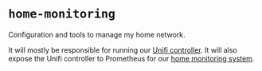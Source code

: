 # `home-monitoring`

Configuration and tools to manage my home network.

It will mostly be responsible for running our [Unifi
controller](https://help.ui.com/hc/en-us/articles/360012192813-Introduction-to-UniFi).
It will also expose the Unifi controller to Prometheus for our [home
monitoring system](https://github.com/SteveMarshall/home-monitoring/).
